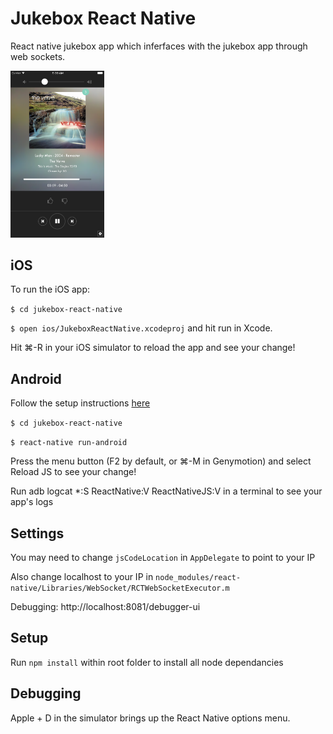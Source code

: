 # Jukebox React Native

React native jukebox app which inferfaces with the jukebox app through web sockets.

<img src="screenshot.png" width="150">

## iOS

To run the iOS app:

```$ cd jukebox-react-native```

```$ open ios/JukeboxReactNative.xcodeproj``` and hit run in Xcode.

Hit ⌘-R in your iOS simulator to reload the app and see your change!

## Android

Follow the setup instructions [here](https://facebook.github.io/react-native/docs/android-setup.html#content)

```$ cd jukebox-react-native```

```$ react-native run-android```

Press the menu button (F2 by default, or ⌘-M in Genymotion) and select Reload JS to see your change!

Run adb logcat *:S ReactNative:V ReactNativeJS:V in a terminal to see your app's logs

## Settings

You may need to change `jsCodeLocation` in `AppDelegate` to point to your IP

Also change localhost to your IP in `node_modules/react-native/Libraries/WebSocket/RCTWebSocketExecutor.m`

Debugging: http://localhost:8081/debugger-ui

## Setup

Run ```npm install``` within root folder to install all node dependancies

## Debugging

Apple + D in the simulator brings up the React Native options menu.
